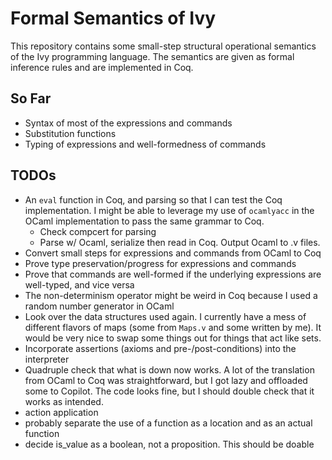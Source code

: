 # Formal Semantics of Ivy

This repository contains some small-step structural operational semantics of the Ivy programming language. The semantics are given as formal inference rules and are implemented in Coq.

## So Far
- Syntax of most of the expressions and commands
- Substitution functions
- Typing of expressions and well-formedness of commands


## TODOs
- An `eval` function in Coq, and parsing so that I can test the Coq implementation. I might be able to leverage my use of `ocamlyacc` in the OCaml implementation to pass the same grammar to Coq.
    + Check compcert for parsing
    + Parse w/ Ocaml, serialize then read in Coq. Output Ocaml to .v files.
- Convert small steps for expressions and commands from OCaml to Coq
- Prove type preservation/progress for expressions and commands
- Prove that commands are well-formed if the underlying expressions are well-typed, and vice versa
- The non-determinism operator might be weird in Coq because I used a random number generator in OCaml
- Look over the data structures used again. I currently have a mess of different flavors of maps (some from `Maps.v` and some written by me). It would be very nice to swap some things out for things that act like sets. 
- Incorporate assertions (axioms and pre-/post-conditions) into the interpreter
- Quadruple check that what is down now works. A lot of the translation from OCaml to Coq was straightforward, but I got lazy and offloaded some to Copilot. The code looks fine, but I should double check that it works as intended.
- action application
- probably separate the use of a function as a location and as an actual function   
- decide is_value as a boolean, not a proposition. This should be doable
